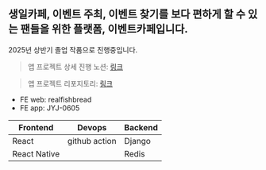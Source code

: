 
## **생일카페, 이벤트 주최, 이벤트 찾기를 보다 편하게 할 수 있는** **팬들을 위한 플랫폼, 이벤트카페입니다.**


2025년 상반기 졸업 작품으로 진행중입니다.

>앱 프로젝트 상세 진행 노션:
[링크](https://www.notion.so/c82cda15ec1c4f51a152a1e782a11bbb)   

>앱 프로젝트 리포지토리:
[링크](https://github.com/JYJ-0605/eventcafeapp)   

- FE web: realfishbread
- FE app: JYJ-0605


| Frontend | Devops | Backend |
| --- | --- | --- |
| React | github action | Django |
| React Native |  | Redis |

